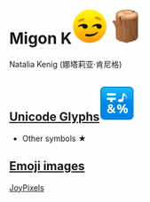 # Migon K![image](images/JoyPixels/1f60f.png)![image](images/JoyPixels/1fab5.png)
Natalia Kenig (娜塔莉亚·肯尼格)

## [Unicode Glyphs![image](images/JoyPixels/1f523.png)](unicode-glyphs)
- Other symbols ★
## [Emoji images](images)
[JoyPixels](images/JoyPixels)
